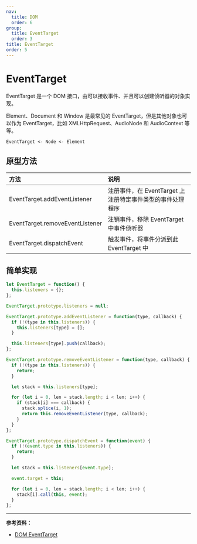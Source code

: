 ```yaml
---
nav:
  title: DOM
  order: 6
group:
  title: EventTarget
  order: 3
title: EventTarget
order: 5
---
```


# EventTarget

EventTarget 是一个 DOM 接口，由可以接收事件、并且可以创建侦听器的对象实现。

Element、Document 和 Window 是最常见的 EventTarget，但是其他对象也可以作为 EventTarget，比如 XMLHttpRequest、AudioNode 和 AudioContext 等等。

```plain
EventTarget <- Node <- Element
```

## 原型方法

| 方法                            | 说明                                                      |
| :------------------------------ | :-------------------------------------------------------- |
| EventTarget.addEventListener    | 注册事件，在 EventTarget 上注册特定事件类型的事件处理程序 |
| EventTarget.removeEventListener | 注销事件，移除 EventTarget 中事件侦听器                   |
| EventTarget.dispatchEvent       | 触发事件，将事件分派到此 EventTarget 中                   |

## 简单实现

```js
let EventTarget = function() {
  this.listeners = {};
};

EventTarget.prototype.listeners = null;

EventTarget.prototype.addEventListener = function(type, callback) {
  if (!(type in this.listeners)) {
    this.listeners[type] = [];
  }

  this.listeners[type].push(callback);
};

EventTarget.prototype.removeEventListener = function(type, callback) {
  if (!(type in this.listeners)) {
    return;
  }

  let stack = this.listeners[type];

  for (let i = 0, len = stack.length; i < len; i++) {
    if (stack[i] === callback) {
      stack.splice(i, 1);
      return this.removeEventListener(type, callback);
    }
  }
};

EventTarget.prototype.dispatchEvent = function(event) {
  if (!(event.type in this.listeners)) {
    return;
  }

  let stack = this.listeners[event.type];

  event.target = this;

  for (let i = 0, len = stack.length; i < len; i++) {
    stack[i].call(this, event);
  }
};
```

---

**参考资料：**

- [DOM EventTarget](https://dom.spec.whatwg.org/#interface-eventtarget)
